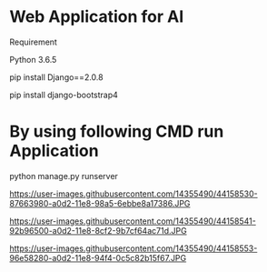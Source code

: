 # Web Application for AI

Requirement

Python 3.6.5

pip install Django==2.0.8

pip install django-bootstrap4

# By using following CMD run Application

python manage.py runserver

https://user-images.githubusercontent.com/14355490/44158530-87663980-a0d2-11e8-98a5-6ebbe8a17386.JPG

https://user-images.githubusercontent.com/14355490/44158541-92b96500-a0d2-11e8-8cf2-9b7cf64ac71d.JPG

https://user-images.githubusercontent.com/14355490/44158553-96e58280-a0d2-11e8-94f4-0c5c82b15f67.JPG
